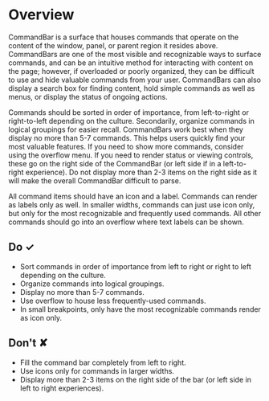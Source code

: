 # Overview
CommandBar is a surface that houses commands that operate on the content of
the window, panel, or parent region it resides above. CommandBars are one of the most
visible and recognizable ways to surface commands, and can be an intuitive
method for interacting with content on the page; however, if overloaded or
poorly organized, they can be difficult to use and hide valuable commands from
your user. CommandBars can also display a search box for finding content, hold
simple commands as well as menus, or display the status of ongoing actions.

Commands should be sorted in order of importance, from left-to-right or right-to-left
depending on the culture. Secondarily, organize commands in logical
groupings for easier recall. CommandBars work best when they display no more
than 5-7 commands. This helps users quickly find your most valuable features.
If you need to show more commands, consider using the overflow menu. If you
need to render status or viewing controls, these go on the right side of the
CommandBar (or left side if in a left-to-right experience). Do not display
more than 2-3 items on the right side as it will make the overall CommandBar
difficult to parse.

All command items should have an icon and a label. Commands can render as
labels only as well. In smaller widths, commands can just use icon only, but
only for the most recognizable and frequently used commands. All other
commands should go into an overflow where text labels can be shown.



## Do &#10003;
- Sort commands in order of importance from left to right or right to left depending on the culture.
- Organize commands into logical groupings.
- Display no more than 5-7 commands.
- Use overflow to house less frequently-used commands.
- In small breakpoints, only have the most recognizable commands render as icon only.

## Don't &#10008;
- Fill the command bar completely from left to right.
- Use icons only for commands in larger widths.
- Display more than 2-3 items on the right side of the bar (or left side in left to right experiences).